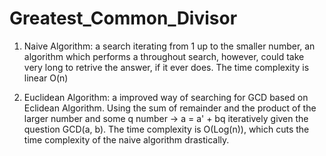 # Greatest_Common_Divisor

1. Naive Algorithm: a search iterating from 1 up to the smaller number, an algorithm which performs a throughout search, however, could take very long to retrive the answer, if it ever does. The time complexity is linear O(n)

2. Euclidean Algorithm: a improved way of searching for GCD based on Eclidean Algorithm. Using the sum of remainder and the product of the larger number and some q number 
-> a = a' + bq iteratively given the question GCD(a, b). The time complexity is O(Log(n)), which cuts the time complexity of the naive algorithm drastically.
